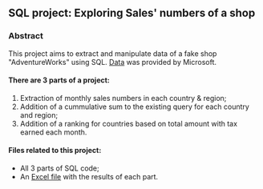 ## SQL project: Exploring Sales' numbers of a shop

### Abstract
This project aims to extract and manipulate data of a fake shop "AdventureWorks" using SQL. [Data](https://learn.microsoft.com/en-us/sql/samples/adventureworks-install-configure?view=sql-server-ver16&tabs=ssms) was provided by Microsoft.

#### There are 3 parts of a project:
1. Extraction of monthly sales numbers in each country & region;
2. Addition of a cummulative sum to the existing query for each country and region;
3. Addition of a ranking for countries based on total amount with tax earned each month.

#### Files related to this project:
* All 3 parts of SQL code;
* An [Excel file](https://github.com/paukat/SQL-project/blob/main/SQL%20project%20results.xlsx) with the results of each part.
